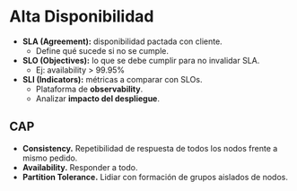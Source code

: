 # Alta Disponibilidad

-   **SLA (Agreement):** disponibilidad pactada con cliente.
    -   Define qué sucede si no se cumple.
-   **SLO (Objectives):** lo que se debe cumplir para no invalidar SLA.
    -   Ej: availability > 99.95%
-   **SLI (Indicators):** métricas a comparar con SLOs.
    -   Plataforma de **observability**.
    -   Analizar **impacto del despliegue**.

## CAP

-   **Consistency.** Repetibilidad de respuesta de todos los nodos frente a mismo pedido.
-   **Availability.** Responder a todo.
-   **Partition Tolerance.** Lidiar con formación de grupos aislados de nodos.
